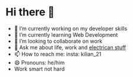 # Hi there 👋

- 🔭 I’m currently working on my developer skills
- 🌱 I’m currently learning Web Development
- 👯 I’m looking to collaborate on work
- 💬 Ask me about life, work and [electrican stuff](https://giphy.com/gifs/WBPictures-sx6Tlo7xrzF2m24mNs)
- 📫 How to reach me: insta: kilian_21
- 😄 Pronouns: he/him
- Work smart not hard

